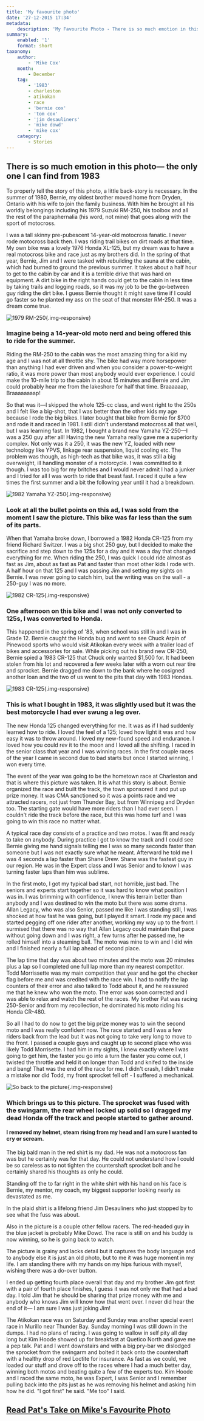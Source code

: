 ```yaml
---
title: 'My favourite photo'
date: '27-12-2015 17:34'
metadata:
    description: 'My Favourite Photo - There is so much emotion in this photo— the only one I can find from 1983. '
summary:
    enabled: '1'
    format: short
taxonomy:
    author:
        - 'Mike Cox'
    month:
        - December
    tag:
        - '1983'
        - charleston
        - atikokan
        - race
        - 'bernie cox'
        - 'tom cox'
        - 'jim desauliners'
        - 'mike dowd'
        - 'mike cox'
    category:
        - Stories
---
```


## There is so much emotion in this photo— the only one I can find from 1983

To properly tell the story of this photo, a little back-story is necessary. In the summer of 1980, Bernie, my oldest brother moved home from Dryden, Ontario with his wife to join the family business. With him he brought all his worldly belongings including his 1979 Suzuki RM-250, his toolbox and all the rest of the paraphernalia (his word, not mine) that goes along with the sport of motocross.

I was a tall skinny pre-pubescent 14-year-old motocross fanatic. I never rode motocross back then. I was riding trail bikes on dirt roads at that time. My own bike was a lovely 1976 Honda XL-125, but my dream was to have a real motocross bike and race just as my brothers did. In the spring of that year, Bernie, Jim and I were tasked with rebuilding the sauna at the cabin, which had burned to ground the previous summer. It takes about a half hour to get to the cabin by car and it is a terrible drive that was hard on equipment. A dirt bike in the right hands could get to the cabin in less time by taking trails and logging roads, so it was my job to be the go-between guy riding the dirt bike. I guess Bernie thought it might save time if I could go faster so he planted my ass on the seat of that monster RM-250. It was a dream come true.


![1979 RM-250](1979_RM250_yel-side_500.jpg?cropResize=800,800){.img-responsive}
### Imagine being a 14-year-old moto nerd and being offered this to ride for the summer.

Riding the RM-250 to the cabin was the most amazing thing for a kid my age and I was not at all throttle shy. The bike had way more horsepower than anything I had ever driven and when you consider a power-to-weight ratio, it was more power than most anybody would ever experience. I could make the 10-mile trip to the cabin in about 15 minutes and Bernie and Jim could probably hear me from the lakeshore for half that time. Braaaaaap, Braaaaaaaap!

So that was it—I skipped the whole 125-cc class, and went right to the 250s and I felt like a big-shot, that I was better than the other kids my age because I rode the big bikes. I later bought that bike from Bernie for $700 and rode it and raced in 1981. I still didn't understand motocross all that well, but I was learning fast. In 1982, I bought a brand new Yamaha YZ-250—I was a 250 guy after all! Having the new Yamaha really gave me a superiority complex. Not only was it a 250, it was the new YZ, loaded with new technology like YPVS, linkage rear suspension, liquid cooling etc. The problem was though, as high-tech as that bike was, it was still a big overweight, ill handling monster of a motorcycle. I was committed to it though. I was too big for my britches and I would never admit I had a junker and I tried for all I was worth to ride that beast fast. I raced it quite a few times the first summer and a bit the following year until it had a breakdown.

![1982 Yamaha YZ-250](1982-yamaha-yz-250.jpg?cropResize=800,800){.img-responsive}
### Look at all the bullet points on this ad, I was sold from the moment I saw the picture. This bike was far less than the sum of its parts.

When that Yamaha broke down, I borrowed a 1982 Honda CR-125 from my friend Richard Switzer. I was a big shot 250 guy, but I decided to make the sacrifice and step down to the 125s for a day and it was a day that changed everything for me. When riding the 250, I was quick I could ride almost as fast as Jim, about as fast as Pat and faster than most other kids I rode with. A half hour on that 125 and I was passing Jim and setting my sights on Bernie.  I was never going to catch him, but the writing was on the wall - a 250-guy I was no more.

![1982 CR-125](1982-honda-cr-125.jpg?cropResize=800,800){.img-responsive}
### One afternoon on this bike and I was not only converted to 125s, I was converted to Honda.

This happened in the spring of '83, when school was still in and I was in Grade 12. Bernie caught the Honda bug and went to see Chuck Arpin of Pinewood sports who would visit Atikokan every week with a trailer load of bikes and accessories for sale. While picking out his brand new CR-250, Bernie spied a 1983 CR-125 that Chuck only wanted $1,500 for. It had been stolen from his lot and recovered a few weeks later with a worn out rear tire and sprocket. Bernie dragged me down to the bank where he cosigned another loan and the two of us went to the pits that day with 1983 Hondas.


![1983 CR-125](1983_cr125.jpg?cropResize=800,800){.img-responsive}
### This is what I bought in 1983, it was slightly used but it was the best motorcycle I had ever swung a leg over.

The new Honda 125 changed everything for me. It was as if I had suddenly learned how to ride. I loved the feel of a 125; loved how light it was and how easy it was to throw around. I loved my new-found speed and endurance. I loved how you could rev it to the moon and I loved all the shifting. I raced in the senior class that year and I was winning races. In the first couple races of the year I came in second due to bad starts but once I started winning, I won every time.

The event of the year was going to be the hometown race at Charleston and that is where this picture was taken. It is what this story is about. Bernie organized the race and built the track, the town sponsored it and put up prize money. It was CMA sanctioned so it was a points race and we attracted racers, not just from Thunder Bay, but from Winnipeg and Dryden too. The starting gate would have more riders than I had ever seen. I couldn't ride the track before the race, but this was home turf and I was going to win this race no matter what.

A typical race day consists of a practice and two motos. I was fit and ready to take on anybody. During practice I got to know the track and I could see Bernie giving me hand signals telling me I was so many seconds faster than someone but I was not exactly sure what he meant. Afterward he told me I was 4 seconds a lap faster than Shane Drew. Shane was the fastest guy in our region. He was in the Expert class and I was Senior and to know I was turning faster laps than him was sublime.

In the first moto, I got my typical bad start, not horrible, just bad. The seniors and experts start together so it was hard to know what position I was in. I was brimming with confidence, I knew this terrain better than anybody and I was destined to win the moto but there was some drama. Allan Legacy, who was also Senior, passed me like I was standing still, I was shocked at how fast he was going, but I played it smart. I rode my pace and started pegging off one rider after another, working my way up to the front. I surmised that there was no way that Allan Legacy could maintain that pace without going down and I was right, a few turns after he passed me, he rolled himself into a steaming ball. The moto was mine to win and I did win and I finished nearly a full lap ahead of second place.

The lap time that day was about two minutes and the moto was 20 minutes plus a lap so I completed one full lap more than my nearest competitor. Todd Morrissette was my main competition that year and he got the checker flag before me and was credited with the race win. I had to notify the lap counters of their error and also talked to Todd about it, and he reassured me that he knew who won the moto. The error was soon corrected and I was able to relax and watch the rest of the races. My brother Pat was racing 250-Senior and from my recollection, he dominated his moto riding his Honda CR-480.

So all I had to do now to get the big prize money was to win the second moto and I was really confident now. The race started and I was a few riders back from the lead but it was not going to take very long to move to the front. I passed a couple guys and caught up to second place who was likely Todd Morrisette. I had him in my sights, I knew exactly where I was going to get him, the faster you go into a turn the faster you come out, I twisted the throttle and held it on longer than Todd and knifed to the inside and bang! That was the end of the race for me. I didn't crash, I didn't make a mistake nor did Todd, my front sprocket fell off - I suffered a mechanical.

![So back to the picture](00-the-front-sproket-incident-1983.jpg?cropResize=800,800){.img-responsive}
### Which brings us to this picture. The sprocket was fused with the swingarm, the rear wheel locked up solid so I dragged my dead Honda off the track and people started to gather around. 

#### I removed my helmet, steam rising from my head and I am sure I wanted to cry or scream.

The big bald man in the red shirt is my dad. He was not a motocross fan was but he certainly was for that day. He could not understand how I could be so careless as to not tighten the countershaft sprocket bolt and he certainly shared his thoughts as only he could.

Standing off the to far right in the white shirt with his hand on his face is Bernie, my mentor, my coach, my biggest supporter looking nearly as devastated as me.

In the plaid shirt is a lifelong friend Jim Desauliners who just stopped by to see what the fuss was about.

Also in the picture is a couple other fellow racers. The red-headed guy in the blue jacket is probably Mike Dowd. The race is still on and his buddy is now winning, so he is going back to watch.

The picture is grainy and lacks detail but it captures the body language and to anybody else it is just an old photo, but to me it was huge moment in my life. I am standing there with my hands on my hips furious with myself, wishing there was a do-over button.

I ended up getting fourth place overall that day and my brother Jim got first with a pair of fourth place finishes, I guess it was not only me that had a bad day. I told Jim that he should be sharing that prize money with me and anybody who knows Jim will know how that went over. I never did hear the end of it— I am sure I was just joking Jim!

The Atikokan race was on Saturday and Sunday was another special event race in Murillo near Thunder Bay. Sunday morning I was still down in the dumps. I had no plans of racing. I was going to wallow in self pity all day long but Kim Hoode showed up for breakfast at Quetico North and gave me a pep talk. Pat and I went downstairs and with a big pry-bar we dislodged the sprocket from the swingarm and bolted it back onto the countershaft with a healthy drop of red Loctite for insurance. As fast as we could, we loaded our stuff and drove off to the races where I had a much better day, winning both motos and beating quite a few of the experts too. Kim Hoode and I raced the same moto, he was Expert, I was Senior and I remember pulling back into the pits just as he was removing his helmet and asking him how he did. "I got first" he said. "Me too" I said.

## [Read Pat's Take on Mike's Favourite Photo](http://vintagemoto.ca/notes/pat-s-take-on-mike-s-favourite-photo)
